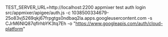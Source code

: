 TEST_SERVER_URL=http://localhost:2200 appmixer test auth login src/appmixer/apigee/auth.js -c 1038500334679-25o83vj5269qkj67frpgtgs0ndbaq2la.apps.googleusercontent.com -s CJrM6NIQ87qfIrhbYK3tq7Eh  -o "https://www.googleapis.com/auth/cloud-platform"


